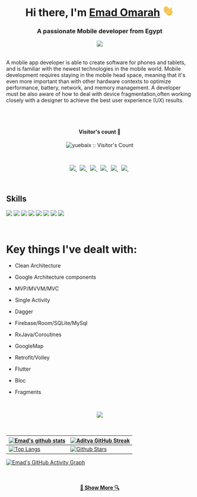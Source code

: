  <!--
 is a ✨ _special_ ✨ repository because its `README.md` (this file) appears on your GitHub profile.
-->

<h1 align="center">Hi there, I'm <a href="https://www.linkedin.com/in/emad-omarah-57125314b/" target="_blank" rel="noopener noreferrer">Emad Omarah</a> <img src="https://raw.githubusercontent.com/ABSphreak/ABSphreak/master/gifs/Hi.gif" height="30" />

<h3 align="center">
  A passionate Mobile developer from Egypt

</h3>

 <p id="header" align="center">
  <img src="https://media.giphy.com/media/p4NLw3I4U0idi/giphy.gif" width="200"/>
</p>


<br/> 
A mobile app developer is able to create software for phones and tablets, and is familiar with the newest technologies in the mobile world. Mobile development requires staying in the mobile head space, meaning that it's even more important than with other hardware contexts to optimize performance, battery, network, and memory management. A developer must be also aware of how to deal with device fragmentation,often working closely with a designer to achieve the best user experience (UX) results.

<br/><br/>
 
  
<h4 align="center">Visitor's count 👀</h4>
<p align="center"><img src="https://profile-counter.glitch.me/{EMADOMARAH}/count.svg" alt="yuebaix :: Visitor's Count" /></p>
<br/>

 
 <p align="center">
  <a href="https://www.linkedin.com/in/emad-omarah-57125314b/">
   <img src="https://img.icons8.com/color/48/000000/linkedin.png" width="3.5%"/>
    </a><span>&nbsp;</span>
   <a href="https://www.facebook.com/profile.php?id=100006371019347">
   <img src="https://img.icons8.com/color/48/000000/facebook.png" width="3.5%"/>
    </a><span>&nbsp;</span>
  <a href="https://twitter.com/EmadOmarah">
    <img src="https://img.icons8.com/color/48/000000/twitter.png" width="3.5%"/>
  </a><span>&nbsp;</span>
  <a href="https://www.instagram.com/emad_omarah/">
    <img src="https://img.icons8.com/fluent/48/000000/instagram-new.png" width="3.5%"/>
  </a><span>&nbsp;</span>
  <a href="emadomarah2020@gmail.com">
    <img src="https://img.icons8.com/fluent/48/000000/gmail.png" width="3.5%"/>
  </a><span>&nbsp;</span>
  <a href="https://github.com/EMADOMARAH">
    <img src="https://img.icons8.com/fluent/48/000000/github.png" width="3.5%"/>
  </a><span>&nbsp;</span>
</p>
 
 <br/>
 
 
 ## Skills 
![](https://img.shields.io/badge/Code-JAVA-informational?style=flat&logo=java&logoColor=white&color=ffffff)
![](https://img.shields.io/badge/Code-kotlin-informational?style=flat&logo=kotlin&logoColor=white&color=ffffff)
![](https://img.shields.io/badge/Code-Android-informational?style=flat&logo=android&logoColor=white&color=ffffff)
![](https://img.shields.io/badge/Code-git-informational?style=flat&logo=git&logoColor=white&color=ffffff)
![](https://img.shields.io/badge/Code-github-informational?style=flat&logo=github&logoColor=white&color=ffffff)
![](https://img.shields.io/badge/Code-firebase-informational?style=flat&logo=firebase&logoColor=white&color=ffffff)
![](https://img.shields.io/badge/Code-gradle-informational?style=flat&logo=gradle&logoColor=white&color=ffffff)
![](https://img.shields.io/badge/Code-postman-informational?style=flat&logo=postman&logoColor=white&color=ffffff)
 
 <br/>
 
 # Key things I've dealt with:
- Clean Architecture
- Google Architecture components
- MVP/MVVM/MVC
- Single Activity
- Dagger
- Firebase/Room/SQLite/MySql
- RxJava/Coroutines
- GoogleMap
- Retrofit/Volley
- Flutter
- Bloc
- Fragments 
 

  <br/>

 <p align="center"><img src="https://mir-s3-cdn-cf.behance.net/project_modules/max_1200/4ff07986208593.5d9a654e92f36.gif" /></p>

 
  <br>
  
| [![Emad's github stats](https://github-readme-stats.vercel.app/api?username=EMADOMARAH&show_icons=true&theme=tokyonight)](https://www.linkedin.com/in/emad-omarah-57125314b/?tab=repositories) | [![Aditya GitHub Streak](https://github-readme-streak-stats.herokuapp.com/?user=EMADOMARAH&theme=tokyonight)](https://www.linkedin.com/in/emad-omarah-57125314b/?tab=repositories) |
| --- | --- |
| [![Top Langs](https://github-readme-stats.vercel.app/api/top-langs/?username=EMADOMARAH&theme=tokyonight)](https://www.linkedin.com/in/emad-omarah-57125314b/?tab=repositories) | [![Github Stars](https://github-readme-stats.vercel.app/api?username=EMADOMARAH&show_icons=true&locale=en&count_private=true&hide_rank=true&custom_title=My%20GitHub%20Stats&disable_animations=true&theme=tokyonight)](https://www.linkedin.com/in/emad-omarah-57125314b/?tab=repositories) |

[![Emad's GitHub Activity Graph](https://activity-graph.herokuapp.com/graph?username=EMADOMARAH&theme=react-dark&bg_color=000&hide_border=true)](https://www.linkedin.com/in/emad-omarah-57125314b/?tab=repositories)


<br>

 
 <h4 align="center">
  <a href="https://www.linkedin.com/in/emad-omarah-57125314b/?tab=repositories" title="Show Repositories">🔎 Show More 🔍</a>
</h4>
 
